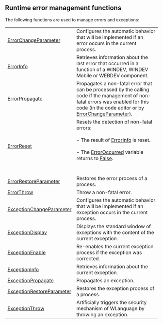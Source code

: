 


## Runtime error management functions
			



<a name="NOTE1"></a>
<a name="NOTE1_1"></a>


The following functions are used to manage errors and exceptions:



|   |   |
| --- | --- |
| [ErrorChangeParameter](../WDLang1/3034009.md) | Configures the automatic behavior that will be implemented if an error occurs in the current process. |
| [ErrorInfo](../WDLang1/3013008.md) | Retrieves information about the last error that occurred in a function of a WINDEV, WINDEV Mobile or WEBDEV component. |
| [ErrorPropagate](../WDLang1/3034015.md) | Propagates a non-fatal error that can be processed by the calling code if the management of non-fatal errors was enabled for this code (in the code editor or by [ErrorChangeParameter](../WDLang1/3034009.md)). |
| [ErrorReset](../WDLang1/1000025702.md) | Resets the detection of non-fatal errors: <br><br>- The result of [ErrorInfo](../WDLang1/3013008.md) is reset. <br><br>- The [ErrorOccurred](../WDLang1/3087001.md) variable returns to <u><u><u><u>False</u></u></u></u>.<br><br><br> |
| [ErrorRestoreParameter](../WDLang1/3034012.md) | Restores the error process of a process. |
| [ErrorThrow](../WDLang1/3034011.md) | Throw a non-fatal error. |
| [ExceptionChangeParameter](../WDLang1/3034007.md) | Configures the automatic behavior that will be implemented if an exception occurs in the current process. |
| [ExceptionDisplay](../WDLang1/1000019408.md) | Displays the standard window of exceptions with the content of the current exception. |
| [ExceptionEnable](../WDLang1/3034002.md) | Re-enables the current exception process if the exception was corrected. |
| [ExceptionInfo](../WDLang1/3034006.md) | Retrieves information about the current exception. |
| [ExceptionPropagate](../WDLang1/3034014.md) | Propagates an exception. |
| [ExceptionRestoreParameter](../WDLang1/3034008.md) | Restores the exception process of a process. |
| [ExceptionThrow](../WDLang1/3034005.md) | Artificially triggers the security mechanism of WLanguage by throwing an exception. |






